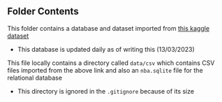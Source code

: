 
## Folder Contents

This folder contains a database and dataset imported from [this kaggle dataset](https://www.kaggle.com/datasets/wyattowalsh/basketball)

- This database is updated daily as of writing this (13/03/2023)

This file locally contains a directory called `data/csv` which contains CSV files imported from the above link and also an `nba.sqlite` file for the relational database

- This directory is ignored in the `.gitignore` because of its size
    
